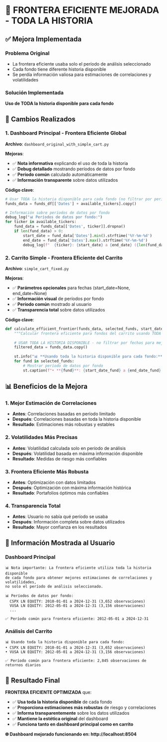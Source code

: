 # 🎯 FRONTERA EFICIENTE MEJORADA - TODA LA HISTORIA

## ✅ Mejora Implementada

### **Problema Original**
- La frontera eficiente usaba solo el período de análisis seleccionado
- Cada fondo tiene diferente historia disponible
- Se perdía información valiosa para estimaciones de correlaciones y volatilidades

### **Solución Implementada**
**Uso de TODA la historia disponible para cada fondo**

## 🔧 Cambios Realizados

### **1. Dashboard Principal - Frontera Eficiente Global**
**Archivo**: `dashboard_original_with_simple_cart.py`

**Mejoras**:
- ✅ **Nota informativa** explicando el uso de toda la historia
- ✅ **Debug detallado** mostrando períodos de datos por fondo
- ✅ **Período común** calculado automáticamente
- ✅ **Información transparente** sobre datos utilizados

**Código clave**:
```python
# Usar TODA la historia disponible para cada fondo (no filtrar por período de análisis)
funds_data = funds_df[['Dates'] + available_tickers].copy()

# Información sobre períodos de datos por fondo
debug_log("📊 Períodos de datos por fondo:")
for ticker in available_tickers:
    fund_data = funds_data[['Dates', ticker]].dropna()
    if len(fund_data) > 0:
        start_date = fund_data['Dates'].min().strftime('%Y-%m-%d')
        end_date = fund_data['Dates'].max().strftime('%Y-%m-%d')
        debug_log(f"  {ticker}: {start_date} a {end_date} ({len(fund_data)} observaciones)")
```

### **2. Carrito Simple - Frontera Eficiente del Carrito**
**Archivo**: `simple_cart_fixed.py`

**Mejoras**:
- ✅ **Parámetros opcionales** para fechas (start_date=None, end_date=None)
- ✅ **Información visual** de períodos por fondo
- ✅ **Período común** mostrado al usuario
- ✅ **Transparencia total** sobre datos utilizados

**Código clave**:
```python
def calculate_efficient_frontier(funds_data, selected_funds, start_date=None, end_date=None):
    """Calcular frontera eficiente para fondos del carrito usando TODA la historia disponible"""
    
    # USAR TODA LA HISTORIA DISPONIBLE - no filtrar por fechas para mejor estimación
    filtered_data = funds_data.copy()
    
    st.info("📊 **Usando toda la historia disponible para cada fondo:**")
    for fund in selected_funds:
        # Mostrar período de datos por fondo
        st.caption(f"• **{fund}**: {start_date_fund} a {end_date_fund} ({len(fund_data)} observaciones)")
```

## 📊 Beneficios de la Mejora

### **1. Mejor Estimación de Correlaciones**
- **Antes**: Correlaciones basadas en período limitado
- **Después**: Correlaciones basadas en toda la historia disponible
- **Resultado**: Estimaciones más robustas y estables

### **2. Volatilidades Más Precisas**
- **Antes**: Volatilidad calculada solo en período de análisis
- **Después**: Volatilidad basada en máxima información disponible
- **Resultado**: Medidas de riesgo más confiables

### **3. Frontera Eficiente Más Robusta**
- **Antes**: Optimización con datos limitados
- **Después**: Optimización con máxima información histórica
- **Resultado**: Portafolios óptimos más confiables

### **4. Transparencia Total**
- **Antes**: Usuario no sabía qué período se usaba
- **Después**: Información completa sobre datos utilizados
- **Resultado**: Mayor confianza en los resultados

## 🎯 Información Mostrada al Usuario

### **Dashboard Principal**
```
📊 Nota importante: La frontera eficiente utiliza toda la historia disponible 
de cada fondo para obtener mejores estimaciones de correlaciones y volatilidades, 
no solo el período de análisis seleccionado.

📊 Períodos de datos por fondo:
  CSPX LN EQUITY: 2010-01-01 a 2024-12-31 (3,652 observaciones)
  VUSA LN EQUITY: 2012-05-01 a 2024-12-31 (3,156 observaciones)
  ...

✅ Período común para frontera eficiente: 2012-05-01 a 2024-12-31
```

### **Análisis del Carrito**
```
📊 Usando toda la historia disponible para cada fondo:
• CSPX LN EQUITY: 2010-01-01 a 2024-12-31 (3,652 observaciones)
• VUSA LN EQUITY: 2012-05-01 a 2024-12-31 (3,156 observaciones)

✅ Período común para frontera eficiente: 2,845 observaciones de retornos diarios
```

## 🚀 Resultado Final

**FRONTERA EFICIENTE OPTIMIZADA** que:

- ✅ **Usa toda la historia disponible** de cada fondo
- ✅ **Proporciona estimaciones más robustas** de riesgo y correlaciones
- ✅ **Informa transparentemente** sobre los datos utilizados
- ✅ **Mantiene la estética original** del dashboard
- ✅ **Funciona tanto en dashboard principal como en carrito**

**🌐 Dashboard mejorado funcionando en: http://localhost:8504**
